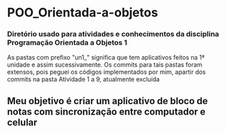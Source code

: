 # POO_Orientada-a-objetos
### Diretório usado para atividades e conhecimentos da disciplina Programação Orientada a Objetos 1

As pastas com prefixo "un1_" significa que tem aplicativos feitos na 1ª unidade e assim sucessivamente.
Os commits para tais pastas foram extensos, pois peguei os códigos implementados por mim, apartir dos commits na pasta Atividade 1 a 9, atualmente excluída


## Meu objetivo é criar um aplicativo de bloco de notas com sincronização entre computador e celular
